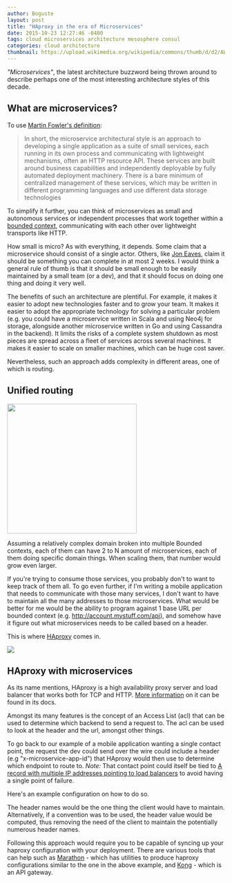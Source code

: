 ```yaml
---
author: Boguste
layout: post
title: "HAproxy in the era of Microservices"
date: 2015-10-23 12:27:46 -0400
tags: cloud microservices architecture mesosphere consul
categories: cloud architecture
thumbnail: https://upload.wikimedia.org/wikipedia/commons/thumb/d/d2/AWS_Simple_Icons_Networking_Amazon_Elastic_Load_Balancer.svg/768px-AWS_Simple_Icons_Networking_Amazon_Elastic_Load_Balancer.svg.png
---
```


*"Microservices"*, the latest architecture buzzword being thrown around to describe perhaps one of the most interesting architecture styles of this decade.

## What are microservices?

To use [Martin Fowler's definition](http://martinfowler.com/articles/microservices.html):

>In short, the microservice architectural style is an approach to developing a single application as a suite of small services, each running in its own process and communicating with lightweight mechanisms, often an HTTP resource API. These services are built around business capabilities and independently deployable by fully automated deployment machinery. There is a bare minimum of centralized management of these services, which may be written in different programming languages and use different data storage technologies

To simplify it further, you can think of microservices as small and autonomous services or independent processes that work together within a [bounded context](http://martinfowler.com/bliki/BoundedContext.html), communicating with each other over lightweight transports like HTTP.

How small is micro? As with everything, it depends. Some claim that a microservice should consist of a single actor. Others, like [Jon Eaves](http://techblog.realestate.com.au/micro-services-what-even-are-they/), claim it should be something you can complete in at most 2 weeks. I would think a general rule of thumb is that it should be small enough to be easily maintained by a small team (or a dev), and that it should focus on doing one thing and doing it very well.

The benefits of such an architecture are plentiful. For example, it makes it easier to adopt new technologies faster and to grow your team. It makes it easier to adopt the appropriate technology for solving a particular problem (e.g. you could have a microservice written in Scala and using Neo4j for storage, alongside another microservice written in Go and using Cassandra in the backend). It limits the risks of a complete system shutdown as most pieces are spread across a fleet of services across several machines. It makes it easier to scale on smaller machines, which can be huge cost saver.

Nevertheless, such an approach adds complexity in different areas, one of which is routing.

## Unified routing
<img class="image" src="https://upload.wikimedia.org/wikipedia/commons/7/78/Double_slip_at_Munich_central.jpg"  align="middle" height="300"/>

Assuming a relatively complex domain broken into multiple Bounded contexts, each of them can have 2 to N amount of microservices, each of them doing specific domain things. When scaling them, that number would grow even larger.

If you're trying to consume those services, you probably don't to want to keep track of them all. To go even further, if I'm writing a mobile application that needs to communicate with those many services, I don't want to have to maintain all the many addresses to those microservices. What would be better for me would be the ability to program against 1 base URL per bounded context (e.g. http://account.mystuff.com/api), and somehow have it figure out what microservices needs to be called based on a header.

This is where [HAproxy](http://www.HAproxy.org/) comes in.

<img class="image" src="http://cdn.meme.am/instances2/500x/2577680.jpg"/>

## HAproxy with microservices

As its name mentions, HAproxy is a high availability proxy server and load balancer that works both for TCP and HTTP. [More information](http://cbonte.github.io/haproxy-dconv/index.html) on it can be found in its docs.

Amongst its many features is the concept of an Access List (acl) that can be used to determine which backend to send a request to. The acl can be used to look at the header and the url, amongst other things.

To go back to our example of a mobile application wanting a single contact point, the request the dev could send over the wire could include a header (e.g "x-microservice-app-id") that HAproxy would then use to determine which endpoint to route to. *Note:* That contact point could itself be tied to [A record with multiple IP addresses pointing to load balancers](http://www.rightscale.com/blog/enterprise-cloud-strategies/dns-load-balancing-and-using-multiple-load-balancers-cloud) to avoid having a single point of failure.

Here's an example configuration on how to do so.

<script src="https://gist.github.com/bhameyie/07c1ee9aaa3e8a200c8c.js"></script>

The header names would be the one thing the client would have to maintain. Alternatively, if a convention was to be used, the header value would be computed, thus removing the need of the client to maintain the potentially numerous header names.

Following this approach would require you to be capable of syncing up your haproxy configuration with your deployment. There are various tools that can help such as [Marathon](https://mesosphere.github.io/marathon/) - which has utilities to produce haproxy configurations similar to the one in the above example, and [Kong](https://getkong.org/) - which is an API gateway.
